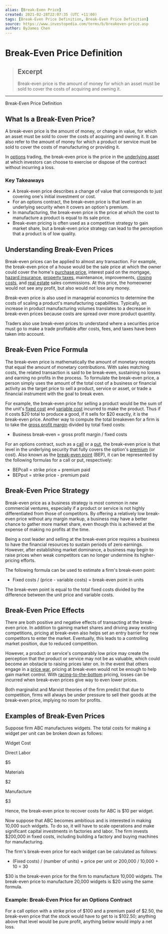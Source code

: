 ```yaml
---
alias: [Break-Even Price]
created: 2021-02-28T22:07:35 (UTC +11:00)
tags: [Break-Even Price Definition, Break-Even Price Definition]
source: https://www.investopedia.com/terms/b/breakeven-price.asp
author: ByJames Chen
---
```


# Break-Even Price Definition

> ## Excerpt
> Break-even price is the amount of money for which an asset must be sold to cover the costs of acquiring and owning it.

---

Break-Even Price Definition
## What Is a Break-Even Price?

A break-even price is the amount of money, or change in value, for which an asset must be sold to cover the costs of acquiring and owning it. It can also refer to the amount of money for which a product or service must be sold to cover the costs of manufacturing or providing it.

In [options](https://www.investopedia.com/terms/o/option.asp) trading, the break-even price is the price in the [underlying asset](https://www.investopedia.com/terms/u/underlying-asset.asp) at which investors can choose to exercise or dispose of the contract without incurring a loss.

### Key Takeaways

-   A break-even price describes a change of value that corresponds to just covering one's initial investment or cost.
-   For an options contract, the break-even price is that level in an underlying security when it covers an option's premium.
-   In manufacturing, the break-even price is the price at which the cost to manufacture a product is equal to its sale price.
-   Break-even pricing is often used as a competitive strategy to gain market share, but a break-even price strategy can lead to the perception that a product is of low quality.

## Understanding Break-Even Prices

Break-even prices can be applied to almost any transaction. For example, the break-even price of a house would be the sale price at which the owner could cover the home's [purchase price](https://www.investopedia.com/terms/p/purchaseprice.asp), interest paid on the mortgage, [hazard insurance](https://www.investopedia.com/terms/h/hazardinsurance.asp), [property taxes](https://www.investopedia.com/terms/p/propertytax.asp), maintenance, improvements, [closing costs](https://www.investopedia.com/terms/c/closingcosts.asp), and [real estate](https://www.investopedia.com/terms/r/realestate.asp) sales commissions. At this price, the homeowner would not see any profit, but also would not lose any money.

Break-even price is also used in managerial economics to determine the costs of scaling a product's manufacturing capabilities. Typically, an increase in product manufacturing volumes translates to a decrease in break-even prices because costs are spread over more product quantity.

Traders also use break-even prices to understand where a securities price must go to make a trade profitable after costs, fees, and taxes have been taken into account.

## Break-Even Price Formula

The break-even price is mathematically the amount of monetary receipts that equal the amount of monetary contributions. With sales matching costs, the related transaction is said to be break-even, sustaining no losses and earning no profits in the process. To formulate the break-even price, a person simply uses the amount of the total cost of a business or financial activity as the target price to sell a product, service or asset, or trade a financial instrument with the goal to break even.

For example, the break-even price for selling a product would be the sum of the unit's [fixed cost](https://www.investopedia.com/terms/f/fixedcost.asp) and [variable cost](https://www.investopedia.com/terms/v/variablecost.asp) incurred to make the product. Thus if it costs $20 total to produce a good, if it sells for $20 exactly, it is the break-even price. Another way to compute the total breakeven for a firm is to take the [gross profit margin](https://www.investopedia.com/terms/g/gross_profit_margin.asp) divided by total fixed costs:

-   Business break-even = gross profit margin / fixed costs

For an options contract, such as a [call](https://www.investopedia.com/terms/c/calloption.asp) or a [put](https://www.investopedia.com/terms/p/putoption.asp), the break-even price is that level in the underlying security that fully covers the option's [premium](https://www.investopedia.com/terms/o/option-premium.asp) (or cost). Also known as the [break-even point](https://www.investopedia.com/terms/b/breakevenpoint.asp) (BEP), it can be represented by the following formulas for a call or put, respectively:

-   BEPcall = strike price + premium paid
-   BEPput = strike price - premium paid

## Break-Even Price Strategy

Break-even price as a business strategy is most common in new commercial ventures, especially if a product or service is not highly differentiated from those of competitors. By offering a relatively low break-even price without any margin markup, a business may have a better chance to gather more market share, even though this is achieved at the expense of making no profits at the time.

Being a cost leader and selling at the break-even price requires a business to have the financial resources to sustain periods of zero earnings. However, after establishing market dominance, a business may begin to raise prices when weak competitors can no longer undermine its higher-pricing efforts.

The following formula can be used to estimate a firm's break-even point:

-   Fixed costs / (price - variable costs) = break-even point in units

The break-even point is equal to the total fixed costs divided by the difference between the unit price and variable costs.

## Break-Even Price Effects

There are both positive and negative effects of transacting at the break-even price. In addition to gaining market shares and driving away existing competitions, pricing at break-even also helps set an entry barrier for new competitors to enter the market. Eventually, this leads to a controlling market position, due to reduced competition.

However, a product or service's comparably low price may create the perception that the product or service may not be as valuable, which could become an obstacle to raising prices later on. In the event that others engage in a [price war](https://www.investopedia.com/terms/p/price-war.asp), pricing at break-even would not be enough to help gain market control. With [racing-to-the-bottom](https://www.investopedia.com/terms/r/race-bottom.asp) pricing, losses can be incurred when break-even prices give way to even lower prices.

Both marginalist and Marxist theories of the firm predict that due to competition, firms will always be under pressure to sell their goods at the break-even price, implying no room for profits.

## Examples of Break-Even Prices

Suppose firm ABC manufactures widgets. The total costs for making a widget per unit can be broken down as follows:

Widget Cost

Direct Labor

$5

Materials

$2

Manufacture

$3

Hence, the break-even price to recover costs for ABC is $10 per widget.

Now suppose that ABC becomes ambitious and is interested in making 10,000 such widgets. To do so, it will have to scale operations and make significant capital investments in factories and labor. The firm invests $200,000 in fixed costs, including building a factory and buying machines for manufacturing.

The firm's break-even price for each widget can be calculated as follows:

-   (Fixed costs) / (number of units) + price per unit or 200,000 / 10,000 + 10 = 30

$30 is the break-even price for the firm to manufacture 10,000 widgets. The break-even price to manufacture 20,000 widgets is $20 using the same formula.

### Example: Break-Even Price for an Options Contract

For a call option with a strike price of $100 and a premium paid of $2.50, the break-even price that the stock would have to get to is $102.50; anything above that level would be pure profit, anything below would imply a net loss.
